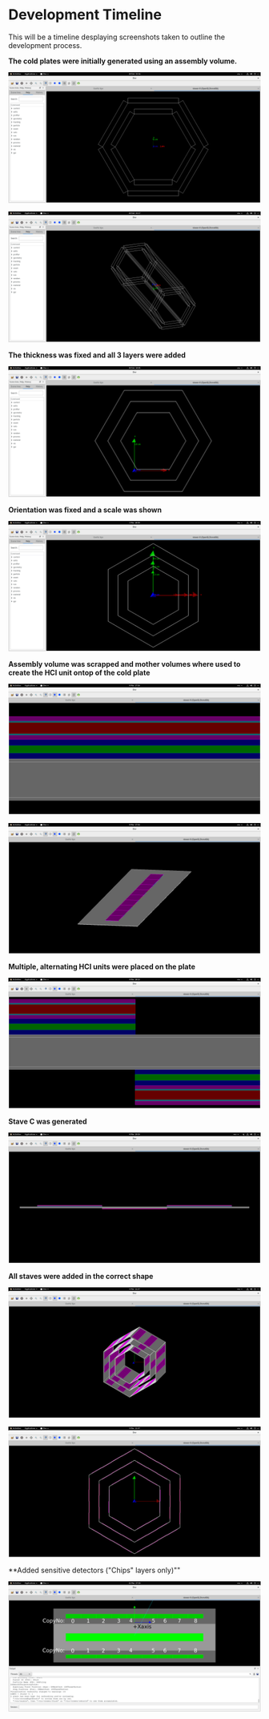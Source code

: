 # Development Timeline

This will be a timeline desplaying screenshots taken to outline the development process.

**The cold plates were initially generated using an assembly volume.**

![barrel-view](screenshots/staveC-D-barrel.png)

![full-view](screenshots/staveC-D-barrel-2.png)

**The thickness was fixed and all 3 layers were added**

![barrel-thin](screenshots/3Layers-FixedThickness.png)

**Orientation was fixed and a scale was shown**

![scaled](screenshots/3Layers-Scales.png)

**Assembly volume was scrapped and mother volumes where used to create the HCI unit ontop of the cold plate**

![layers](screenshots/HCI-Unit-CrossSection.png)

![segments](screenshots/HCI-Unit-Segments.png)

**Multiple, alternating HCI units were placed on the plate**

![alternating](screenshots/HCI-Unit-Alternating.png)

**Stave C was generated**

![staveC](screenshots/StaveC-Single.png)

**All staves were added in the correct shape**

![complete](screenshots/Complete-Staves.png)

![complete-barrel](screenshots/Complete-Staves-Barrel.png)

**Added sensitive detectors ("Chips" layers only)""

![sensdets](screenshots/SensitiveDet-copyNumbers.png)

